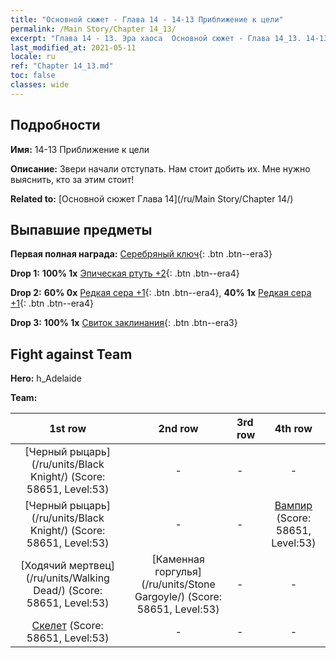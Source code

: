```yaml
---
title: "Основной сюжет - Глава 14 - 14-13 Приближение к цели"
permalink: /Main Story/Chapter 14_13/
excerpt: "Глава 14 - 13. Эра хаоса  Основной сюжет - Глава 14_13. 14-13 Приближение к цели"
last_modified_at: 2021-05-11
locale: ru
ref: "Chapter 14_13.md"
toc: false
classes: wide
---
```


## Подробности

 **Имя:** 14-13 Приближение к цели

 **Описание:** Звери начали отступать. Нам стоит добить их. Мне нужно выяснить, кто за этим стоит!

 **Related to:** [Основной сюжет Глава 14](/ru/Main Story/Chapter 14/)

## Выпавшие предметы

 **Первая полная награда:** [Серебряный ключ](/ItemsRU/con_693/){: .btn .btn--era3}

 **Drop 1:** **100% 1x** [Эпическая ртуть +2](/ItemsRU/mat_49/){: .btn .btn--era4}

 **Drop 2:** **60% 0x** [Редкая сера +1](/ItemsRU/mat_43/){: .btn .btn--era4}, **40% 1x** [Редкая сера +1](/ItemsRU/mat_43/){: .btn .btn--era4}

 **Drop 3:** **100% 1x** [Свиток заклинания](/ItemsRU/con_694/){: .btn .btn--era3}


## Fight against Team
 **Hero:** h_Adelaide

 **Team:**


  | 1st row | 2nd row | 3rd row | 4th row |
  |:----:|:----:|:----|:----:|
  | [Черный рыцарь](/ru/units/Black Knight/) (Score: 58651, Level:53)  | - | - | - |
  | [Черный рыцарь](/ru/units/Black Knight/) (Score: 58651, Level:53)  | - | - | [Вампир](/ru/units/Vampire/) (Score: 58651, Level:53)  |
  | [Ходячий мертвец](/ru/units/Walking Dead/) (Score: 58651, Level:53)  | [Каменная горгулья](/ru/units/Stone Gargoyle/) (Score: 58651, Level:53)  | - | - |
  | [Скелет](/ru/units/Skeleton/) (Score: 58651, Level:53)  | - | - | - |


